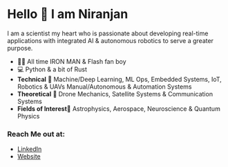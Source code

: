 # Hello 👋 I am Niranjan

I am a scientist my heart who is passionate about developing real-time applications with integrated AI & autonomous robotics to serve a greater purpose.

- 🦸‍♂️ All time IRON MAN & Flash fan boy 
- 💻 Python & a bit of Rust 
- **Technical** 💪 Machine/Deep Learning, ML Ops, Embedded Systems, IoT, Robotics & UAVs Manual/Autonomous & Automation Systems
- **Theoretical** 💪 Drone Mechanics, Satellite Systems & Communication Systems
- **Fields of Interest**🔭 Astrophysics, Aerospace, Neuroscience & Quantum Physics

### Reach Me out at: 

- [LinkedIn](https://www.linkedin.com/in/niranjanakella/)
- [Website](https://www.niranjanakella.com)



